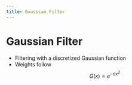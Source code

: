 ```yaml
---
title: Gaussian Filter
---
```


# Gaussian Filter
- Filtering with a discretized Gaussian function
- Weights follow $$G(x) = e^{-ax^{2}}$$


